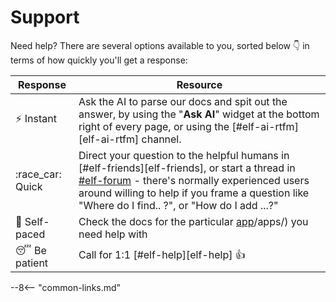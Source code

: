 # Support

Need help? There are several options available to you, sorted below :point_down: in terms of how quickly you'll get a response:

Response | Resource
---------|----------
:zap: Instant | Ask the AI to parse our docs and spit out the answer, by using the "**Ask AI**" widget at the bottom right of every page, or using the [#elf-ai-rtfm][elf-ai-rtfm] channel.
:race_car: Quick | Direct your question to the helpful humans in [#elf-friends][elf-friends], or start a thread in [#elf-forum](https://discord.com/channels/396055506072109067/1119489053927145472) - there's normally experienced users around willing to help if you frame a question like "Where do I find.. ?", or "How do I add ...?"
:book: Self-paced | Check the docs for the particular [app]([)/apps/) you need help with
:sleeping: Be patient | Call for 1:1 [#elf-help][elf-help] :thumbsup:

--8<-- "common-links.md"